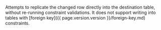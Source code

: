 Attempts to replicate the changed row directly into the destination table, without re-running constraint validations. It does not support writing into tables with [foreign key]({{ page.version.version }}/foreign-key.md) constraints.